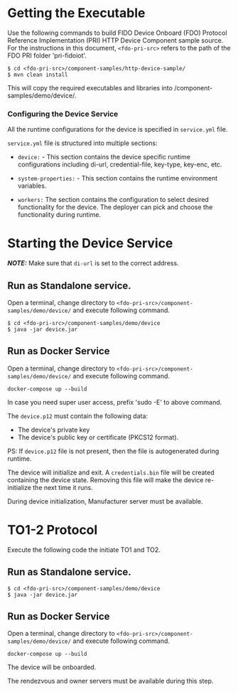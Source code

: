 # Getting the Executable

Use the following commands to build FIDO Device Onboard (FDO) Protocol Reference Implementation (PRI) HTTP Device Component sample source.
For the instructions in this document, `<fdo-pri-src>` refers to the path of the FDO PRI folder 'pri-fidoiot'.
```
$ cd <fdo-pri-src>/component-samples/http-device-sample/
$ mvn clean install
```

This will copy the required executables and libraries into <fdo-pri-src>/component-samples/demo/device/.

### Configuring the Device Service

All the runtime configurations for the device is specified in `service.yml` file.

`service.yml` file is structured into multiple sections:

- `device:` -  This section contains the device specific runtime configurations including di-url, credential-file, key-type, key-enc, etc.
     

- `system-properties:` - This section contains the runtime environment variables.


- `workers:` The section contains the configuration to select desired functionality for the device. The deployer can pick and choose the functionality during runtime.


# Starting the Device Service

***NOTE:*** Make sure that `di-url` is set to the correct address.

##  Run as Standalone service.
Open a terminal, change directory to `<fdo-pri-src>/component-samples/demo/device/` and execute following command.

```
$ cd <fdo-pri-src>/component-samples/demo/device
$ java -jar device.jar
```

##  Run as Docker Service

Open a terminal, change directory to `<fdo-pri-src>/component-samples/demo/device/` and execute following command.

```
docker-compose up --build
```

In case you need super user access, prefix 'sudo -E' to above command.

The `device.p12` must contain the following data:
- The device's private key
- The device's public key or certificate (PKCS12 format).

PS: If `device.p12` file is not present, then the file is autogenerated during runtime. 

The device will initialize and exit.  A `credentials.bin` file will be created containing the device state.
Removing this file will make the device re-initialize the next time it runs.

During device initialization, Manufacturer server must be available.

# TO1-2 Protocol

Execute the following code the initiate TO1 and TO2.

##  Run as Standalone service.
```
$ cd <fdo-pri-src>/component-samples/demo/device
$ java -jar device.jar
```

##  Run as Docker Service

Open a terminal, change directory to `<fdo-pri-src>/component-samples/demo/device/` and execute following command.

```
docker-compose up --build
```

The device will be onboarded.

The rendezvous and owner servers must be available during this step.







